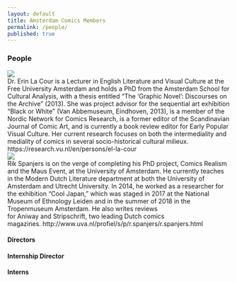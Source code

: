 ```yaml
---
layout: default
title: Amsterdam Comics Members
permalink: /people/
published: true
---
```


### People

<div class="bios">
	<div class="bio">
		<img src="{{ site.url }}/img/Erin.jpg"/>
		<div class="b">
		Dr. Erin La Cour is a Lecturer in English Literature and Visual Culture at the Free University Amsterdam and holds a PhD from the Amsterdam School for Cultural Analysis, with a thesis entitled “The ‘Graphic Novel’: Discourses on the Archive” (2013). She was project advisor for the sequential art exhibition “Black or White” (Van Abbemuseum, Eindhoven, 2013), is a member of the Nordic Network for Comics Research, is a former editor of the Scandinavian Journal of Comic Art, and is currently a book review editor for Early Popular Visual Culture. Her current research focuses on both the intermediality and mediality of comics in several socio-historical cultural milieux. https://research.vu.nl/en/persons/el-la-cour
		</div>
	</div>
	<div class="bio">
		<img src="{{ site.url }}/img/Rik.png"/>
		<div class="b">
			Rik Spanjers is on the verge of completing his PhD project, Comics Realism and the Maus Event, at the University of Amsterdam. He currently teaches in the Modern Dutch Literature department at both the University of Amsterdam and Utrecht University. In 2014, he worked as a researcher for the exhibition “Cool Japan,” which was staged in 2017 at the National Museum of Ethnology Leiden and in the summer of 2018 in the Tropenmuseum Amsterdam. He also writes reviews for Aniway and Stripschrift, two leading Dutch comics magazines. http://www.uva.nl/profiel/s/p/r.spanjers/r.spanjers.html
		</div>
	</div>	
</div>

#### Directors

#### Internship Director 

#### Interns

